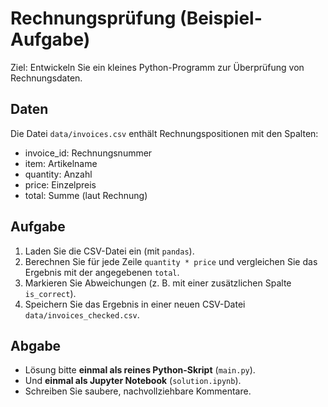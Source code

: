 # Rechnungsprüfung (Beispiel-Aufgabe)

Ziel: Entwickeln Sie ein kleines Python-Programm zur Überprüfung von Rechnungsdaten.

## Daten
Die Datei `data/invoices.csv` enthält Rechnungspositionen mit den Spalten:

- invoice_id: Rechnungsnummer
- item: Artikelname
- quantity: Anzahl
- price: Einzelpreis
- total: Summe (laut Rechnung)

## Aufgabe
1. Laden Sie die CSV-Datei ein (mit `pandas`).
2. Berechnen Sie für jede Zeile `quantity * price` und vergleichen Sie das Ergebnis mit der angegebenen `total`.
3. Markieren Sie Abweichungen (z. B. mit einer zusätzlichen Spalte `is_correct`).
4. Speichern Sie das Ergebnis in einer neuen CSV-Datei `data/invoices_checked.csv`.

## Abgabe
- Lösung bitte **einmal als reines Python-Skript** (`main.py`).
- Und **einmal als Jupyter Notebook** (`solution.ipynb`).
- Schreiben Sie saubere, nachvollziehbare Kommentare.


